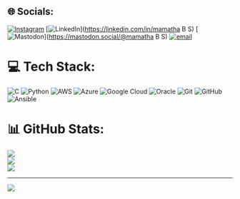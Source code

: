 
## 🌐 Socials:
[![Instagram](https://img.shields.io/badge/Instagram-%23E4405F.svg?logo=Instagram&logoColor=white)](https://instagram.com/mamatha-savithri) [![LinkedIn](https://img.shields.io/badge/LinkedIn-%230077B5.svg?logo=linkedin&logoColor=white)](https://linkedin.com/in/mamatha B S) [![Mastodon](https://img.shields.io/badge/-MASTODON-%232B90D9?logo=mastodon&logoColor=white)](https://mastodon.social/@mamatha B S) [![email](https://img.shields.io/badge/Email-D14836?logo=gmail&logoColor=white)](mailto:mamatha5612gmail.com) 

# 💻 Tech Stack:
![C](https://img.shields.io/badge/c-%2300599C.svg?style=flat-square&logo=c&logoColor=white) ![Python](https://img.shields.io/badge/python-3670A0?style=flat-square&logo=python&logoColor=ffdd54) ![AWS](https://img.shields.io/badge/AWS-%23FF9900.svg?style=flat-square&logo=amazon-aws&logoColor=white) ![Azure](https://img.shields.io/badge/azure-%230072C6.svg?style=flat-square&logo=microsoftazure&logoColor=white) ![Google Cloud](https://img.shields.io/badge/GoogleCloud-%234285F4.svg?style=flat-square&logo=google-cloud&logoColor=white) ![Oracle](https://img.shields.io/badge/Oracle-F80000?style=flat-square&logo=oracle&logoColor=white) ![Git](https://img.shields.io/badge/git-%23F05033.svg?style=flat-square&logo=git&logoColor=white) ![GitHub](https://img.shields.io/badge/github-%23121011.svg?style=flat-square&logo=github&logoColor=white) ![Ansible](https://img.shields.io/badge/ansible-%231A1918.svg?style=flat-square&logo=ansible&logoColor=white)
# 📊 GitHub Stats:
![](https://github-readme-stats.vercel.app/api?username=mamatha-git&theme=vue-dark&hide_border=false&include_all_commits=false&count_private=false)<br/>
![](https://nirzak-streak-stats.vercel.app/?user=mamatha-git&theme=vue-dark&hide_border=false)<br/>
![](https://github-readme-stats.vercel.app/api/top-langs/?username=mamatha-git&theme=vue-dark&hide_border=false&include_all_commits=false&count_private=false&layout=compact)

---
[![](https://visitcount.itsvg.in/api?id=mamatha-git&icon=0&color=0)](https://visitcount.itsvg.in)

<!-- Proudly created with GPRM ( https://gprm.itsvg.in ) -->
